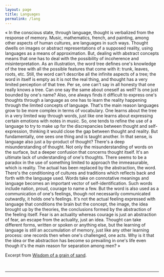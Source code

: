 ```yaml
---
layout: page
title: Languages
permalink: /lang
---
```


« In the conscious state, through language, thought is verbalized from the response of memory. Music, mathematics, french, and painting, among other aspects of human cultures, are languages in such ways. Thought dwells on images or abstract representations of a supposed reality, using languages as a means of approximation. But, dealing with abstract concepts means that one has to deal with the possibility of incoherence and misinterpretation. As an illustration, the word tree defines one's knowledge of the tree with all the possible features that come with it: trunk, leaves, roots, etc. Still, the word can't describe all the infinite aspects of a tree; the word in itself is empty as it is not the real thing, and thought has a very limited perception of that tree. Per se, one can't say in all honesty that one really knows a tree. Can one say the same about oneself as well? Is one just bounded by one's name? Also, one always finds it difficult to express one's thoughts through a language as one has to learn the reality happening through the limited concepts of language. That's the main reason languages grow to be more complex in terms of vocabulary. One learns about the tree in a very limited way through words, just like one learns about expressing certain emotions with notes in music. So, one tends to refine the use of a language to try to make up for the discrepancies between thought and self-expression, thinking it would close the gap between thought and reality. But fundamentally, one sees one thing and is taught another. In that sense, is language also just a by-product of thought? There's a deep misunderstanding of thought. Not only the misunderstanding of words on the surface, but a deeper confusion that concerns thought itself. It's an ultimate lack of understanding of one's thoughts. There seems to be a paradox in the use of something limited to approach the immeasurable, which is reality. The actual has been replaced by the abstraction, the word. There's the conditioning of cultures and traditions which reflects back and forth with the language used. Words take on connotative meanings and language becomes an important vector of self-identification. Such words include nation, proud, courage to name a few. But the word is also used as a communication of one's feelings, though not necessarily communicated outwardly, it holds one's feelings. It's not the actual feeling expressed with language that conditions the brain but the concept, the image, the idea brought up by the theories, the conclusions formed by the abstraction of the feeling itself. Fear is an actuality whereas courage is just an abstraction of fear, an escape from the actuality, just an idea. Thought can take different forms, written or spoken or anything else, but the learning of language is still an accumulation of memory, just like any other learning process: one records then when one's challenged, one acts. Why is it that the idea or the abstraction has become so prevailing in one's life even though it's the main reason for separation among men? »

Excerpt from [Wisdom of a grain of sand](/).

<br>
<hr>